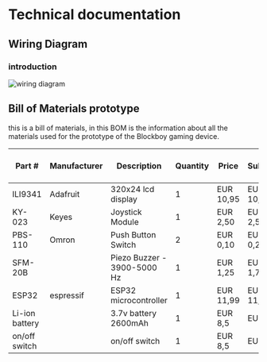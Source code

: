 # Technical documentation

## Wiring Diagram
### introduction

![wiring diagram](https://teemiixuujuu34-fa53a7.dev.hihva.nl/assets/kicad_wd.png)


## Bill of Materials prototype

this is a bill of materials, in this BOM is the information about all the materials used for the prototype of the Blockboy gaming device.

| Part #            | Manufacturer  | Description                           | Quantity | Price | Subtotal | website for product |
|-------------------|--------------|---------------------------------------|----------|------------------|---------------------|-------------|
| ILI9341          | Adafruit      | 320x24 lcd display       | 1        | EUR 10,95         | EUR 10,95           | [Link](https://www.otronic.nl/nl/mini-oled-display-wit-096-inch-128x64-i2c.html?source=googlebase&gad_source=1&gclid=CjwKCAiA8Lu9BhA8EiwAag16b_Jph9CQv1BluZBvTixQCd91jRLTBniL4Icb1hGrFX4vNJ3XQL2nCBoCqG0QAvD_BwE) |
| KY-023           | Keyes         | Joystick Module                       | 1        | EUR 2,50         | EUR 2,50           | [Link](https://www.otronic.nl/nl/joystick-module.html?source=googlebase&gad_source=1&gclid=CjwKCAiA8Lu9BhA8EiwAag16b5MZ5QAU0AYwHf6ouQHm258bIj7wyNn62JVDe5pnvUKXCRY8AvvwHhoC6jQQAvD_BwE) |
| PBS-110          | Omron         | Push Button Switch                    | 2        | EUR 0,10        | EUR 0,20           | [Link](https://www.tinytronics.nl/nl/schakelaars/manuele-schakelaars/printplaatschakelaars/tactile-pushbutton-switch-momentary-4pin-6*6*5mm) |
| SFM-20B       |         | Piezo Buzzer - 3900-5000 Hz                    | 1        | EUR 1,25         | EUR 1,75           | [Link](https://www.hobbyelectronica.nl/product/piezo-elektronische-zoemer-sfm-20b/?srsltid=AfmBOoqepXgzSYiDPb_LaKaF6STsayvAjp2lHWUVj7OrZ_lj305y2Ww9) |
| ESP32       |  espressif  | ESP32 microcontroller                    | 1        | EUR 11,99         | EUR 11,99           | [Link](https://www.amazon.nl/Diymore-DevKitC-ontwikkelboard-Bluetooth-gesoldeerd/dp/B0CYZVQR27/ref=asc_df_B0CYZVQR27/?tag=nlshogostdde-21&linkCode=df0&hvadid=710076811627&hvpos=&hvnetw=g&hvrand=12382446210197140232&hvpone=&hvptwo=&hvqmt=&hvdev=c&hvdvcmdl=&hvlocint=&hvlocphy=9065289&hvtargid=pla-2316449144058&psc=1&mcid=94e2f1f5db233a70808f378910bfa657&tag=nlshogostdde-21&linkCode=df0&hvadid=710076811627&hvpos=&hvnetw=g&hvrand=12382446210197140232&hvpone=&hvptwo=&hvqmt=&hvdev=c&hvdvcmdl=&hvlocint=&hvlocphy=9065289&hvtargid=pla-2316449144058&psc=1&gad_source=1) |
| Li-ion battery       |         | 3.7v battery 2600mAh                    | 1        | EUR 8,5         | EUR 8,5           | [Link](https://www.kabeldirect.nl/bse-li-on-cr-18650-batterij-3.7v-2600-mah-met-buttontop.html?utm_source=google&utm_medium=cpc&utm_campaign=21258785706&utm_term=&utm_content=&gad_source=1&gclid=CjwKCAjwtdi_BhACEiwA97y8BBGCww185BP_yp-iyhHcYfpdKgjURIKcpcUx2MgjrsxklO7V7wTc2xoC6_8QAvD_BwE) |
|on/off switch      |         | on/off switch                    | 1        | EUR 8,5         | EUR 8,5           | [Link](https://www.allekabels.nl/schakelaar/7303/1063954/wipschakelaar.html?mc=nl-nl&gad_source=1&gclid=CjwKCAjwtdi_BhACEiwA97y8BPgDKUNXh44KNkB61R5MXEbTETz7JjdjLfKD9HY7eCZJWyZE739EeBoCvOwQAvD_BwE) |



